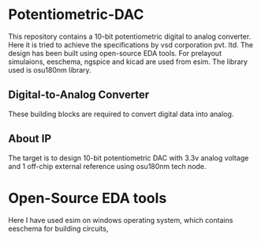 # Potentiometric-DAC
This repository contains a 10-bit potentiometric digital to analog converter. Here it is tried to achieve the specifications by vsd corporation pvt. ltd.
The design has been built using open-source EDA tools. For prelayout simulaions, eeschema, ngspice and kicad are used from esim. The library used is osu180nm library.

## Digital-to-Analog Converter
These building blocks are required to convert digital data into analog.

## About IP
The target is to design 10-bit potentiometric DAC with 3.3v analog voltage and 1 off-chip external reference using osu180nm tech node.

# Open-Source EDA tools
Here I have used esim on windows operating system, which contains eeschema for building circuits, 

